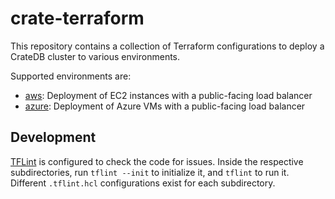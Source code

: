 # crate-terraform
This repository contains a collection of Terraform configurations to deploy a CrateDB cluster to various environments.

Supported environments are:
* [aws](aws): Deployment of EC2 instances with a public-facing load balancer
* [azure](azure): Deployment of Azure VMs with a public-facing load balancer

## Development
[TFLint](https://github.com/terraform-linters/tflint) is configured to check the code for issues.
Inside the respective subdirectories, run `tflint --init` to initialize it, and `tflint` to run it. Different `.tflint.hcl` configurations exist for each subdirectory.
